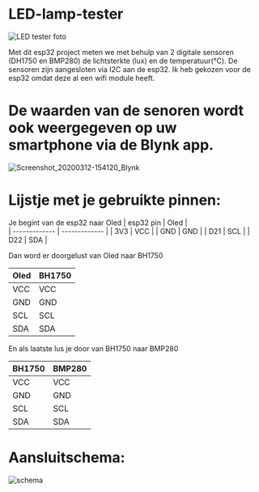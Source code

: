 # LED-lamp-tester

![LED tester foto](https://user-images.githubusercontent.com/61006702/76534560-f0ae5a00-6479-11ea-9dd1-58c75df989b1.jpg)


Met dit esp32 project meten we met behulp van 2 digitale sensoren (DH1750 en BMP280) de lichtsterkte (lux) en de temperatuur(°C).
De sensoren zijn aangesloten via I2C aan de esp32.
Ik heb gekozen voor de esp32 omdat deze al een wifi module heeft.
# De waarden van de senoren wordt ook weergegeven op uw smartphone via de Blynk app.

![Screenshot_20200312-154120_Blynk](https://user-images.githubusercontent.com/61006702/76534837-513d9700-647a-11ea-87b2-c2f6803c4f80.jpg)

# Lijstje met je gebruikte pinnen:

Je begint van de esp32 naar Oled 
| esp32 pin  | Oled |   
| ------------- | ------------- |
| 3V3  | VCC  |
| GND  | GND  | 
| D21  | SCL  |
| D22  | SDA  |

Dan word er doorgelust van Oled naar BH1750
       
| Oled | BH1750 |
| ------------- | ------------- |
| VCC | VCC |
| GND  | GND  | 
| SCL  | SCL  |
| SDA  | SDA  |

En als laatste lus je door van BH1750 naar BMP280

| BH1750 | BMP280|
| ------------- | ------------- |
| VCC | VCC |
| GND  | GND  | 
| SCL  | SCL  |
| SDA  | SDA  |

# Aansluitschema:
![schema](https://user-images.githubusercontent.com/61006702/76535731-9f06cf00-647b-11ea-8df0-df58f1cd3fc5.png)


